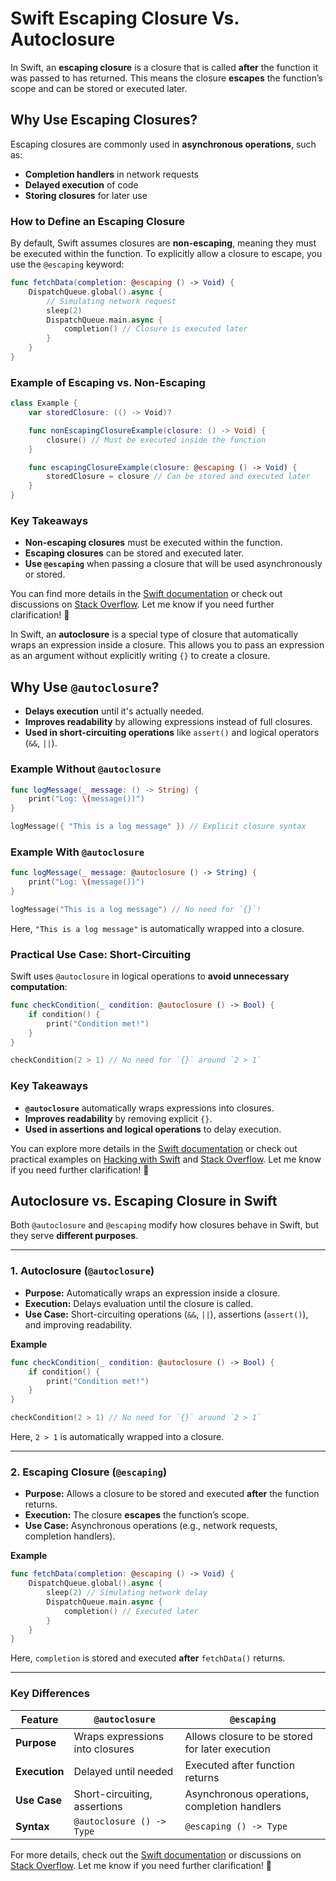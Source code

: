 # Swift Escaping Closure Vs. Autoclosure

In Swift, an **escaping closure** is a closure that is called **after** the function it was passed to has returned. This means the closure **escapes** the function’s scope and can be stored or executed later.

## Why Use Escaping Closures?

Escaping closures are commonly used in **asynchronous operations**, such as:

* **Completion handlers** in network requests
* **Delayed execution** of code
* **Storing closures** for later use

### How to Define an Escaping Closure

By default, Swift assumes closures are **non-escaping**, meaning they must be executed within the function. To explicitly allow a closure to escape, you use the `@escaping` keyword:

```swift
func fetchData(completion: @escaping () -> Void) {
    DispatchQueue.global().async {
        // Simulating network request
        sleep(2)
        DispatchQueue.main.async {
            completion() // Closure is executed later
        }
    }
}
```

### Example of Escaping vs. Non-Escaping

```swift
class Example {
    var storedClosure: (() -> Void)?

    func nonEscapingClosureExample(closure: () -> Void) {
        closure() // Must be executed inside the function
    }

    func escapingClosureExample(closure: @escaping () -> Void) {
        storedClosure = closure // Can be stored and executed later
    }
}
```

### Key Takeaways

* **Non-escaping closures** must be executed within the function.
* **Escaping closures** can be stored and executed later.
* **Use `@escaping`** when passing a closure that will be used asynchronously or stored.

You can find more details in the [Swift documentation](https://docs.swift.org/swift-book/documentation/the-swift-programming-language/closures/) or check out discussions on [Stack Overflow](https://stackoverflow.com/questions/39504180/escaping-closures-in-swift). Let me know if you need further clarification! 🚀

In Swift, an **autoclosure** is a special type of closure that automatically wraps an expression inside a closure. This allows you to pass an expression as an argument without explicitly writing `{}` to create a closure.

## Why Use `@autoclosure`?

* **Delays execution** until it's actually needed.
* **Improves readability** by allowing expressions instead of full closures.
* **Used in short-circuiting operations** like `assert()` and logical operators (`&&`, `||`).

### Example Without `@autoclosure`

```swift
func logMessage(_ message: () -> String) {
    print("Log: \(message())")
}

logMessage({ "This is a log message" }) // Explicit closure syntax
```

### Example With `@autoclosure`

```swift
func logMessage(_ message: @autoclosure () -> String) {
    print("Log: \(message())")
}

logMessage("This is a log message") // No need for `{}`!
```

Here, `"This is a log message"` is automatically wrapped into a closure.

### Practical Use Case: Short-Circuiting

Swift uses `@autoclosure` in logical operations to **avoid unnecessary computation**:

```swift
func checkCondition(_ condition: @autoclosure () -> Bool) {
    if condition() {
        print("Condition met!")
    }
}

checkCondition(2 > 1) // No need for `{}` around `2 > 1`
```

### Key Takeaways

* **`@autoclosure`** automatically wraps expressions into closures.
* **Improves readability** by removing explicit `{}`.
* **Used in assertions and logical operations** to delay execution.

You can explore more details in the [Swift documentation](https://docs.swift.org/swift-book/documentation/the-swift-programming-language/closures/) or check out practical examples on [Hacking with Swift](https://www.hackingwithswift.com/example-code/language/what-is-the-autoclosure-attribute) and [Stack Overflow](https://stackoverflow.com/questions/24102617/how-to-use-swift-autoclosure). Let me know if you need further clarification! 🚀

## **Autoclosure vs. Escaping Closure in Swift**

Both `@autoclosure` and `@escaping` modify how closures behave in Swift, but they serve **different purposes**.

***

### **1. Autoclosure (`@autoclosure`)**

* **Purpose:** Automatically wraps an expression inside a closure.
* **Execution:** Delays evaluation until the closure is called.
* **Use Case:** Short-circuiting operations (`&&`, `||`), assertions (`assert()`), and improving readability.

**Example**

```swift
func checkCondition(_ condition: @autoclosure () -> Bool) {
    if condition() {
        print("Condition met!")
    }
}

checkCondition(2 > 1) // No need for `{}` around `2 > 1`
```

Here, `2 > 1` is automatically wrapped into a closure.

***

### **2. Escaping Closure (`@escaping`)**

* **Purpose:** Allows a closure to be stored and executed **after** the function returns.
* **Execution:** The closure **escapes** the function’s scope.
* **Use Case:** Asynchronous operations (e.g., network requests, completion handlers).

**Example**

```swift
func fetchData(completion: @escaping () -> Void) {
    DispatchQueue.global().async {
        sleep(2) // Simulating network delay
        DispatchQueue.main.async {
            completion() // Executed later
        }
    }
}
```

Here, `completion` is stored and executed **after** `fetchData()` returns.

***

### **Key Differences**

| Feature       | `@autoclosure`                  | `@escaping`                                     |
| ------------- | ------------------------------- | ----------------------------------------------- |
| **Purpose**   | Wraps expressions into closures | Allows closure to be stored for later execution |
| **Execution** | Delayed until needed            | Executed after function returns                 |
| **Use Case**  | Short-circuiting, assertions    | Asynchronous operations, completion handlers    |
| **Syntax**    | `@autoclosure () -> Type`       | `@escaping () -> Type`                          |

For more details, check out the [Swift documentation](https://docs.swift.org/swift-book/documentation/the-swift-programming-language/closures/) or discussions on [Stack Overflow](https://stackoverflow.com/questions/45658608/what-is-the-difference-and-purpose-of-auto-and-escaping-closure-in-swift). Let me know if you need further clarification! 🚀

